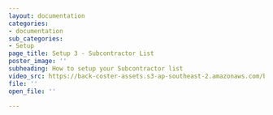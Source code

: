```yaml
---
layout: documentation
categories:
- documentation
sub_categories:
- Setup
page_title: Setup 3 - Subcontractor List
poster_image: ''
subheading: How to setup your Subcontractor list
video_src: https://back-coster-assets.s3-ap-southeast-2.amazonaws.com/bp-training-videos/Setup+3+-+Subcontractor+List+Setup.mp4
file: ''
open_file: ''

---
```

